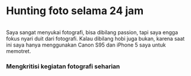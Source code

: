 # Hunting foto selama 24 jam

![]()

Saya sangat menyukai fotografi, bisa dibilang passion, tapi saya engga fokus nyari duit dari fotografi. Kalau dibilang hobi juga bukan, karena saat ini saya hanya menggunakan Canon S95 dan iPhone 5 saya untuk memotret. 

### Mengkritisi kegiatan fotografi seharian
